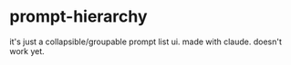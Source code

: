 # prompt-hierarchy
it's just a collapsible/groupable prompt list ui. made with claude. doesn't work yet.
